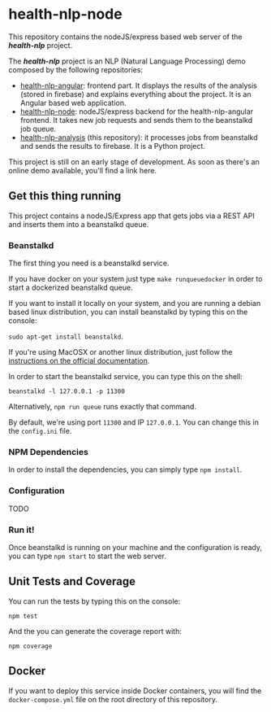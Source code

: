 # health-nlp-node
This repository contains the nodeJS/express based web server of the ***health-nlp*** project.

The ***health-nlp*** project is an NLP (Natural Language Processing) demo composed by the following repositories:

- [health-nlp-angular](https://github.com/fjrd84/health-nlp-angular): frontend part. It displays the results of the analysis (stored in firebase) and explains everything about the project. It is an Angular based web application.
- [health-nlp-node](https://github.com/fjrd84/health-nlp-node): nodeJS/express backend for the health-nlp-angular frontend. It takes new job requests and sends them to the beanstalkd job queue.
- [health-nlp-analysis](https://github.com/fjrd84/health-nlp-analysis) (this repository): it processes jobs from beanstalkd and sends the results to firebase. It is a Python project.

This project is still on an early stage of development. As soon as there's an online demo available, you'll find a link here.


## Get this thing running

This project contains a nodeJS/Express app that gets jobs via a REST API and inserts them into a beanstalkd queue.

### Beanstalkd

The first thing you need is a beanstalkd service.

If you have docker on your system just type `make runqueuedocker` in order to start a dockerized beanstalkd queue.

If you want to install it locally on your system, and you are running a debian based linux distribution, you can install beanstalkd by typing this on the console:

`sudo apt-get install beanstalkd`.

If you're using MacOSX or another linux distribution, just follow the [instructions on the official documentation](http://kr.github.io/beanstalkd/download.html).

In order to start the beanstalkd service, you can type this on the shell:

`beanstalkd -l 127.0.0.1 -p 11300`

Alternatively, `npm run queue` runs exactly that command.

By default, we're using port `11300` and IP `127.0.0.1`. You can change this in the `config.ini` file.

### NPM Dependencies

In order to install the dependencies, you can simply type `npm install`.

### Configuration

TODO

### Run it!

Once beanstalkd is running on your machine and the configuration is ready, you can type `npm start` to start the web server.

## Unit Tests and Coverage

You can run the tests by typing this on the console:

`npm test`

And the you can generate the coverage report with:

`npm coverage`

## Docker

If you want to deploy this service inside Docker containers, you will find the `docker-compose.yml` file on the root directory of this repository.
